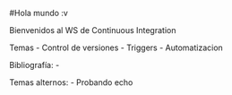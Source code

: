 #Hola mundo :v

Bienvenidos al WS de Continuous Integration

Temas
	- Control de versiones
	- Triggers
	- Automatizacion

Bibliografía:
	-

Temas alternos:
	-
Probando echo
